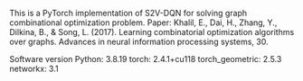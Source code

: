 This is a PyTorch implementation of S2V-DQN for solving graph combinational optimization problem.
Paper: Khalil, E., Dai, H., Zhang, Y., Dilkina, B., & Song, L. (2017). Learning combinatorial optimization algorithms over graphs. Advances in neural information processing systems, 30.

Software version
Python: 3.8.19
torch: 2.4.1+cu118
torch_geometric: 2.5.3
networkx: 3.1
